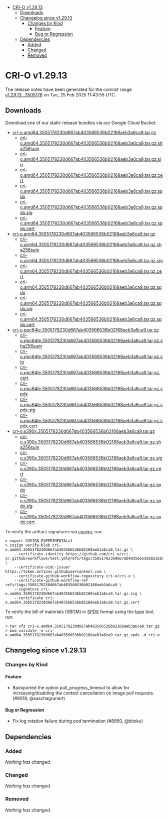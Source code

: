 - [CRI-O v1.29.13](#cri-o-v12913)
  - [Downloads](#downloads)
  - [Changelog since v1.29.13](#changelog-since-v12913)
    - [Changes by Kind](#changes-by-kind)
      - [Feature](#feature)
      - [Bug or Regression](#bug-or-regression)
  - [Dependencies](#dependencies)
    - [Added](#added)
    - [Changed](#changed)
    - [Removed](#removed)

# CRI-O v1.29.13

The release notes have been generated for the commit range
[v1.29.13...3505178](https://github.com/cri-o/cri-o/compare/v1.29.13...v1.29.13) on Tue, 25 Feb 2025 11:43:55 UTC.

## Downloads

Download one of our static release bundles via our Google Cloud Bucket:

- [cri-o.amd64.3505178230d667ab403566536b02168aeb3a6ca9.tar.gz](https://storage.googleapis.com/cri-o/artifacts/cri-o.amd64.3505178230d667ab403566536b02168aeb3a6ca9.tar.gz)
  - [cri-o.amd64.3505178230d667ab403566536b02168aeb3a6ca9.tar.gz.sha256sum](https://storage.googleapis.com/cri-o/artifacts/cri-o.amd64.3505178230d667ab403566536b02168aeb3a6ca9.tar.gz.sha256sum)
  - [cri-o.amd64.3505178230d667ab403566536b02168aeb3a6ca9.tar.gz.sig](https://storage.googleapis.com/cri-o/artifacts/cri-o.amd64.3505178230d667ab403566536b02168aeb3a6ca9.tar.gz.sig)
  - [cri-o.amd64.3505178230d667ab403566536b02168aeb3a6ca9.tar.gz.cert](https://storage.googleapis.com/cri-o/artifacts/cri-o.amd64.3505178230d667ab403566536b02168aeb3a6ca9.tar.gz.cert)
  - [cri-o.amd64.3505178230d667ab403566536b02168aeb3a6ca9.tar.gz.spdx](https://storage.googleapis.com/cri-o/artifacts/cri-o.amd64.3505178230d667ab403566536b02168aeb3a6ca9.tar.gz.spdx)
  - [cri-o.amd64.3505178230d667ab403566536b02168aeb3a6ca9.tar.gz.spdx.sig](https://storage.googleapis.com/cri-o/artifacts/cri-o.amd64.3505178230d667ab403566536b02168aeb3a6ca9.tar.gz.spdx.sig)
  - [cri-o.amd64.3505178230d667ab403566536b02168aeb3a6ca9.tar.gz.spdx.cert](https://storage.googleapis.com/cri-o/artifacts/cri-o.amd64.3505178230d667ab403566536b02168aeb3a6ca9.tar.gz.spdx.cert)
- [cri-o.arm64.3505178230d667ab403566536b02168aeb3a6ca9.tar.gz](https://storage.googleapis.com/cri-o/artifacts/cri-o.arm64.3505178230d667ab403566536b02168aeb3a6ca9.tar.gz)
  - [cri-o.arm64.3505178230d667ab403566536b02168aeb3a6ca9.tar.gz.sha256sum](https://storage.googleapis.com/cri-o/artifacts/cri-o.arm64.3505178230d667ab403566536b02168aeb3a6ca9.tar.gz.sha256sum)
  - [cri-o.arm64.3505178230d667ab403566536b02168aeb3a6ca9.tar.gz.sig](https://storage.googleapis.com/cri-o/artifacts/cri-o.arm64.3505178230d667ab403566536b02168aeb3a6ca9.tar.gz.sig)
  - [cri-o.arm64.3505178230d667ab403566536b02168aeb3a6ca9.tar.gz.cert](https://storage.googleapis.com/cri-o/artifacts/cri-o.arm64.3505178230d667ab403566536b02168aeb3a6ca9.tar.gz.cert)
  - [cri-o.arm64.3505178230d667ab403566536b02168aeb3a6ca9.tar.gz.spdx](https://storage.googleapis.com/cri-o/artifacts/cri-o.arm64.3505178230d667ab403566536b02168aeb3a6ca9.tar.gz.spdx)
  - [cri-o.arm64.3505178230d667ab403566536b02168aeb3a6ca9.tar.gz.spdx.sig](https://storage.googleapis.com/cri-o/artifacts/cri-o.arm64.3505178230d667ab403566536b02168aeb3a6ca9.tar.gz.spdx.sig)
  - [cri-o.arm64.3505178230d667ab403566536b02168aeb3a6ca9.tar.gz.spdx.cert](https://storage.googleapis.com/cri-o/artifacts/cri-o.arm64.3505178230d667ab403566536b02168aeb3a6ca9.tar.gz.spdx.cert)
- [cri-o.ppc64le.3505178230d667ab403566536b02168aeb3a6ca9.tar.gz](https://storage.googleapis.com/cri-o/artifacts/cri-o.ppc64le.3505178230d667ab403566536b02168aeb3a6ca9.tar.gz)
  - [cri-o.ppc64le.3505178230d667ab403566536b02168aeb3a6ca9.tar.gz.sha256sum](https://storage.googleapis.com/cri-o/artifacts/cri-o.ppc64le.3505178230d667ab403566536b02168aeb3a6ca9.tar.gz.sha256sum)
  - [cri-o.ppc64le.3505178230d667ab403566536b02168aeb3a6ca9.tar.gz.sig](https://storage.googleapis.com/cri-o/artifacts/cri-o.ppc64le.3505178230d667ab403566536b02168aeb3a6ca9.tar.gz.sig)
  - [cri-o.ppc64le.3505178230d667ab403566536b02168aeb3a6ca9.tar.gz.cert](https://storage.googleapis.com/cri-o/artifacts/cri-o.ppc64le.3505178230d667ab403566536b02168aeb3a6ca9.tar.gz.cert)
  - [cri-o.ppc64le.3505178230d667ab403566536b02168aeb3a6ca9.tar.gz.spdx](https://storage.googleapis.com/cri-o/artifacts/cri-o.ppc64le.3505178230d667ab403566536b02168aeb3a6ca9.tar.gz.spdx)
  - [cri-o.ppc64le.3505178230d667ab403566536b02168aeb3a6ca9.tar.gz.spdx.sig](https://storage.googleapis.com/cri-o/artifacts/cri-o.ppc64le.3505178230d667ab403566536b02168aeb3a6ca9.tar.gz.spdx.sig)
  - [cri-o.ppc64le.3505178230d667ab403566536b02168aeb3a6ca9.tar.gz.spdx.cert](https://storage.googleapis.com/cri-o/artifacts/cri-o.ppc64le.3505178230d667ab403566536b02168aeb3a6ca9.tar.gz.spdx.cert)
- [cri-o.s390x.3505178230d667ab403566536b02168aeb3a6ca9.tar.gz](https://storage.googleapis.com/cri-o/artifacts/cri-o.s390x.3505178230d667ab403566536b02168aeb3a6ca9.tar.gz)
  - [cri-o.s390x.3505178230d667ab403566536b02168aeb3a6ca9.tar.gz.sha256sum](https://storage.googleapis.com/cri-o/artifacts/cri-o.s390x.3505178230d667ab403566536b02168aeb3a6ca9.tar.gz.sha256sum)
  - [cri-o.s390x.3505178230d667ab403566536b02168aeb3a6ca9.tar.gz.sig](https://storage.googleapis.com/cri-o/artifacts/cri-o.s390x.3505178230d667ab403566536b02168aeb3a6ca9.tar.gz.sig)
  - [cri-o.s390x.3505178230d667ab403566536b02168aeb3a6ca9.tar.gz.cert](https://storage.googleapis.com/cri-o/artifacts/cri-o.s390x.3505178230d667ab403566536b02168aeb3a6ca9.tar.gz.cert)
  - [cri-o.s390x.3505178230d667ab403566536b02168aeb3a6ca9.tar.gz.spdx](https://storage.googleapis.com/cri-o/artifacts/cri-o.s390x.3505178230d667ab403566536b02168aeb3a6ca9.tar.gz.spdx)
  - [cri-o.s390x.3505178230d667ab403566536b02168aeb3a6ca9.tar.gz.spdx.sig](https://storage.googleapis.com/cri-o/artifacts/cri-o.s390x.3505178230d667ab403566536b02168aeb3a6ca9.tar.gz.spdx.sig)
  - [cri-o.s390x.3505178230d667ab403566536b02168aeb3a6ca9.tar.gz.spdx.cert](https://storage.googleapis.com/cri-o/artifacts/cri-o.s390x.3505178230d667ab403566536b02168aeb3a6ca9.tar.gz.spdx.cert)

To verify the artifact signatures via [cosign](https://github.com/sigstore/cosign), run:

```console
> export COSIGN_EXPERIMENTAL=1
> cosign verify-blob cri-o.amd64.3505178230d667ab403566536b02168aeb3a6ca9.tar.gz \
    --certificate-identity https://github.com/cri-o/cri-o/.github/workflows/test.yml@refs/tags/3505178230d667ab403566536b02168aeb3a6ca9 \
    --certificate-oidc-issuer https://token.actions.githubusercontent.com \
    --certificate-github-workflow-repository cri-o/cri-o \
    --certificate-github-workflow-ref refs/tags/3505178230d667ab403566536b02168aeb3a6ca9 \
    --signature cri-o.amd64.3505178230d667ab403566536b02168aeb3a6ca9.tar.gz.sig \
    --certificate cri-o.amd64.3505178230d667ab403566536b02168aeb3a6ca9.tar.gz.cert
```

To verify the bill of materials (SBOM) in [SPDX](https://spdx.org) format using the [bom](https://sigs.k8s.io/bom) tool, run:

```console
> tar xfz cri-o.amd64.3505178230d667ab403566536b02168aeb3a6ca9.tar.gz
> bom validate -e cri-o.amd64.3505178230d667ab403566536b02168aeb3a6ca9.tar.gz.spdx -d cri-o
```

## Changelog since v1.29.13

### Changes by Kind

#### Feature
 - Backported the option pull_progress_timeout to allow for increasing/disabling the context cancellation on image pull requests. (#9018, @saschagrunert)

#### Bug or Regression
 - Fix log rotation failure during pod termination (#8950, @bitoku)

## Dependencies

### Added
_Nothing has changed._

### Changed
_Nothing has changed._

### Removed
_Nothing has changed._
